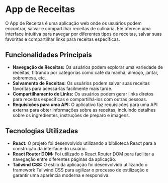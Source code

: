 # App de Receitas

O App de Receitas é uma aplicação web onde os usuários podem encontrar, salvar e compartilhar receitas de culinária. Ele oferece uma interface intuitiva para navegar por diferentes tipos de receitas, salvar suas favoritas e compartilhar links para receitas específicas.

## Funcionalidades Principais

- **Navegação de Receitas:** Os usuários podem explorar uma variedade de receitas, filtrando por categorias como café da manhã, almoço, jantar, sobremesa, etc.
- **Salvamento de Receitas:** Os usuários podem salvar suas receitas favoritas para acessá-las facilmente mais tarde.
- **Compartilhamento de Links:** Os usuários podem gerar links diretos para receitas específicas e compartilhá-los com outras pessoas.
- **Requisições para uma API:** O aplicativo faz requisições para uma API externa para obter informações sobre as receitas, incluindo detalhes sobre os ingredientes, instruções de preparo e imagens.

## Tecnologias Utilizadas

- **React:** O projeto foi desenvolvido utilizando a biblioteca React para a construção da interface do usuário.
- **React Router DOM:** Foi utilizado o React Router DOM para facilitar a navegação entre diferentes páginas da aplicação.
- **Tailwind CSS:** O estilo da aplicação foi desenvolvido utilizando o framework Tailwind CSS para agilizar o processo de estilização e garantir uma aparência moderna e responsiva.

